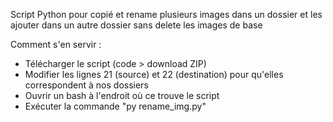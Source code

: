 Script Python pour copié et rename plusieurs images dans un dossier et les ajouter dans un autre dossier sans delete les images de base


Comment s'en servir :
  - Télécharger le script (code > download ZIP)
  - Modifier les lignes 21 (source) et 22 (destination) pour qu'elles correspondent à nos dossiers
  - Ouvrir un bash à l'endroit où ce trouve le script
  - Exécuter la commande "py rename_img.py"
